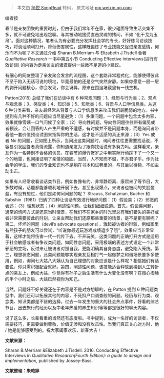 > 本文由 [简悦 SimpRead](http://ksria.com/simpread/) 转码， 原文地址 [mp.weixin.qq.com](https://mp.weixin.qq.com/s/H7N1l6NOiAqBxMrfR89g5A)

编者按

春节是亲友团聚的重要时刻，但由于我们常年不在家，很少碰面导致生活交集不多，就不可避免地出现尬聊。与其被动地接受直击灵魂的拷问，不如 “化干戈为玉帛”。面对这种情况，笔者认为有必要充分发挥社会学的专长，好好练习访谈技巧，将谈话顺利打开，降低伤害属性，这样既锻炼了专业技能又促进亲友感情，何乐而不为呢？本文通过介绍 Sharan B.Merriam 与 Elizabeth J.Tisdell 合著 _Qualitative Research_ 一书中第五小节 Conducting Effective Interviews(进行有效访谈) 的内容为走亲访友的诸君提供一些微不足道的小建议。

有细心的网友整理了亲友聚会发言的流程图，这个套路非常程式化，能够使得彼此不至于陷入无话可说的境地，毕竟最怕的还是空气突然安静。如果你愿意一层一层的剥开问题核心，你会发现，你会讶异，原来在围追堵截里有一线生机。

Patton(2015) 总结了我们在访谈中有 6 种常规问题：1、经历与行为类；2、观点与观念类；3、感受类；4、知识类；5、知觉类；6、背景与人口学信息类。从这 6 种分类来看，亲友最经常从背景与人口学信息类来攻击我们最脆弱的地方。书中提到有几种不好的问题应当尽量避免：（1）多重问题，一个问题中包含太多内容，效果就像雪姨一口气问候了全家；（2）导向性问题，导向性问题往往带有偏见或者预设，会让回答的人产生严重的不适感，有时候并不是问题本身，而是询问者带着他一套价值预设试图来指挥你的生活，这才是不适感的真正来源；（3）Yes 或者 No 的问题，正如图上所示，当问出这类问题时，询问者往往更需要找话说，不容易引发回答者真情流露，你知道亲友为了跟你找话说有多努力吗。这样看来，亲友作为一名特别不合格的访员，在春节的爆竹贺岁之中用实际行动踩下了一个又一个的地雷，也间接证明了亲情的稳固。当然，人不知而不愠，不亦君子乎。作为社会学的学生，我们的专业知识也不是躺在书本和试卷里的，与其坐以待毙，不如主动出击。

如果有人经常收看谈话类节目，例如鲁豫有约、非常静距离、康熙来了等节目，大多数时候，话题都能够顺利地开展下去，甚至出现爆点，来访者也被问的笑脸盈盈，有没有想过，他们是如何问问题的呢？ Strauss, Schatzman, Bucher 和 Sabshin（1981）归纳了四种让谈话有效进行地好问题：（1）假设类；（2）邪恶的表述；（3）理想状态；（4）阐述性问题。让我们细细说道。首先，假设类问题，通常的询问方式是还原当时情景，在我们不在家乡的时光里总有我们错失的美好或者非常需要彼此的时刻，让亲友帮助我们还原那些重要的场景，是不是更有聊呢？第二，坏坏的问题（devil’s advocate questions），激起被访者的辩驳，例如家里有熊孩子的朋友可以尝试，“听说你最近玩游戏成绩退步了哦”，效果应当非常显著，这样才能将伤害一代一代传下去。不开玩笑，这类问题的正确打开方式是适用于社会敏感或者有争议类问题，如同性恋问题，采用极端的表述方式设定一个非常邪恶的立场，反过来让被访者对照自我，更能明确其自身态度，避免陷入笼统。第三，理想状态问题，此类问题能够实现亲友互相打气一起做梦之和谐场景要多多使用，例如，询问七大姑八大姨认为自己理想的对象应该是什么样呢？相信她们有话要说，你只需积极配合就好。第四，阐述性问题，该技能适合释放到碰到人生转折点的亲友上，例如大姑，你觉得有孙子之后生活有什么大变化没有啊？在掏心掏肺的半个小时之后，大姑已然视你为知己。

当然，问题好不好关键还在于内容是不是对方想聊的，在 Patton 提到 6 种问题类型中，我们还可以拓展其他的内容，不死扣户口调查般的问题。经历与行为类、观念类、知识类都是不错的选择，过去一年发生的重大的社会热点事件，好看的综艺节目，出去旅行的经历以及中老年热爱的养生知识等等都是很好的聊天内容。

说了这么多，长辈看重的当然还有态度啦。书中提到，成为一名好的访谈者，不仅需要技巧，更需要做到尊敬、价值无涉和没有攻击性。当我们真正关心对方时，他 / 她是能够感受到的。祝大家阖家欢乐，新春大吉！

**文献来源：**

Sharan B.Merriam &Elizabeth J.Tisdell. 2016. Conducting Effective Interviews in _Qualitative Research(Fourth Edition): a guide to design and implementation,_ published by Jossey-Bass. 

**文献整理：朱艳婷**